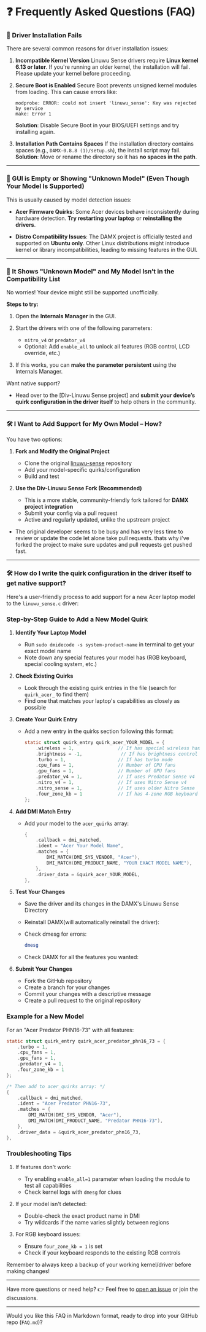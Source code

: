 # ❓ Frequently Asked Questions (FAQ)

### 🔧 Driver Installation Fails

There are several common reasons for driver installation issues:

1. **Incompatible Kernel Version**
   Linuwu Sense drivers require **Linux kernel 6.13 or later**. If you're running an older kernel, the installation will fail. Please update your kernel before proceeding.

2. **Secure Boot is Enabled**
   Secure Boot prevents unsigned kernel modules from loading. This can cause errors like:

   ```
   modprobe: ERROR: could not insert 'linuwu_sense': Key was rejected by service
   make: Error 1
   ```

   **Solution**: Disable Secure Boot in your BIOS/UEFI settings and try installing again.

3. **Installation Path Contains Spaces**
   If the installation directory contains spaces (e.g., `DAMX-0.8.8 (1)/setup.sh`), the install script may fail.
   **Solution**: Move or rename the directory so it has **no spaces in the path**.

---

### 🧩 GUI is Empty or Showing "Unknown Model" (Even Though Your Model Is Supported)

This is usually caused by model detection issues:

* **Acer Firmware Quirks**: Some Acer devices behave inconsistently during hardware detection.
  **Try restarting your laptop** or **reinstalling the drivers**.

* **Distro Compatibility Issues**:
  The DAMX project is officially tested and supported on **Ubuntu only**. Other Linux distributions might introduce kernel or library incompatibilities, leading to missing features in the GUI.

---

### 🛑 It Shows "Unknown Model" and My Model Isn’t in the Compatibility List

No worries! Your device might still be supported unofficially.

**Steps to try:**

1. Open the **Internals Manager** in the GUI.
2. Start the drivers with one of the following parameters:

   * `nitro_v4` or `predator_v4`
   * Optional: Add `enable_all` to unlock all features (RGB control, LCD override, etc.)
3. If this works, you can **make the parameter persistent** using the Internals Manager.

Want native support?

* Head over to the [Div-Linuwu Sense project] and **submit your device’s quirk configuration in the driver itself** to help others in the community.

---

### 🛠️ I Want to Add Support for My Own Model – How?

You have two options:

1. **Fork and Modify the Original Project**

   * Clone the original [linuwu-sense](#) repository
   * Add your model-specific quirks/configuration
   * Build and test

1. **Use the Div-Linuwu Sense Fork (Recommended)**

   * This is a more stable, community-friendly fork tailored for **DAMX project integration**
   * Submit your config via a pull request
   * Active and regularly updated, unlike the upstream project
  
- The original developer seems to be busy and has very less time to review or update the code let alone take pull requests. thats why i've forked the project to make sure updates and pull requests get pushed fast.

---

### 🛠️ How do I write the quirk configuration in the driver itself to get native support?
Here's a user-friendly process to add support for a new Acer laptop model to the `linuwu_sense.c` driver:

### Step-by-Step Guide to Add a New Model Quirk

1. **Identify Your Laptop Model**
   - Run `sudo dmidecode -s system-product-name` in terminal to get your exact model name
   - Note down any special features your model has (RGB keyboard, special cooling system, etc.)

2. **Check Existing Quirks**
   - Look through the existing quirk entries in the file (search for `quirk_acer_` to find them)
   - Find one that matches your laptop's capabilities as closely as possible

3. **Create Your Quirk Entry**
   - Add a new entry in the quirks section following this format:
     ```c
     static struct quirk_entry quirk_acer_YOUR_MODEL = {
         .wireless = 1,                // If has special wireless handling
         .brightness = -1,              // If has brightness control
         .turbo = 1,                   // If has turbo mode
         .cpu_fans = 1,                // Number of CPU fans
         .gpu_fans = 1,                // Number of GPU fans
         .predator_v4 = 1,             // If uses Predator Sense v4
         .nitro_v4 = 1,                // If uses Nitro Sense v4
         .nitro_sense = 1,             // If uses older Nitro Sense
         .four_zone_kb = 1             // If has 4-zone RGB keyboard
     };
     ```

4. **Add DMI Match Entry**
   - Add your model to the `acer_quirks` array:
     ```c
     {
         .callback = dmi_matched,
         .ident = "Acer Your Model Name",
         .matches = {
             DMI_MATCH(DMI_SYS_VENDOR, "Acer"),
             DMI_MATCH(DMI_PRODUCT_NAME, "YOUR EXACT MODEL NAME"),
         },
         .driver_data = &quirk_acer_YOUR_MODEL,
     },
     ```

5. **Test Your Changes**
   - Save the driver and its changes in the DAMX's Linuwu Sense Directory

   - Reinstall DAMX(will automatically reinstall the driver):

   - Check dmesg for errors:
     ```bash
     dmesg
     ```
   - Check DAMX for all the features you wanted:
     

6. **Submit Your Changes**
   - Fork the GitHub repository
   - Create a branch for your changes
   - Commit your changes with a descriptive message
   - Create a pull request to the original repository

### Example for a New Model

For an "Acer Predator PHN16-73" with all features:

```c
static struct quirk_entry quirk_acer_predator_phn16_73 = {
    .turbo = 1,
    .cpu_fans = 1,
    .gpu_fans = 1,
    .predator_v4 = 1,
    .four_zone_kb = 1
};

/* Then add to acer_quirks array: */
{
    .callback = dmi_matched,
    .ident = "Acer Predator PHN16-73",
    .matches = {
        DMI_MATCH(DMI_SYS_VENDOR, "Acer"),
        DMI_MATCH(DMI_PRODUCT_NAME, "Predator PHN16-73"),
    },
    .driver_data = &quirk_acer_predator_phn16_73,
},
```

### Troubleshooting Tips

1. If features don't work:
   - Try enabling `enable_all=1` parameter when loading the module to test all capabilities
   - Check kernel logs with `dmesg` for clues

2. If your model isn't detected:
   - Double-check the exact product name in DMI
   - Try wildcards if the name varies slightly between regions

3. For RGB keyboard issues:
   - Ensure `four_zone_kb = 1` is set
   - Check if your keyboard responds to the existing RGB controls

Remember to always keep a backup of your working kernel/driver before making changes!

---

Have more questions or need help?
👉 Feel free to [open an issue](#issues) or join the discussions.

---

Would you like this FAQ in Markdown format, ready to drop into your GitHub repo (`FAQ.md`)?
